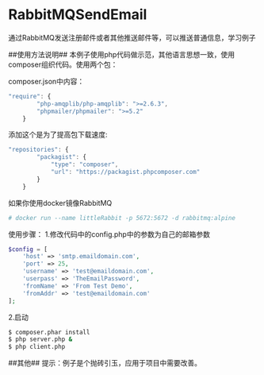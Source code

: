 # RabbitMQSendEmail
通过RabbitMQ发送注册邮件或者其他推送邮件等，可以推送普通信息，学习例子

##使用方法说明##
本例子使用php代码做示范，其他语言思想一致，使用composer组织代码。使用两个包：

composer.json中内容：
```javascript
"require": {
        "php-amqplib/php-amqplib": ">=2.6.3",
        "phpmailer/phpmailer": ">=5.2"
    }
```

添加这个是为了提高包下载速度:
```javascript
"repositories": {
        "packagist": {
            "type": "composer",
            "url": "https://packagist.phpcomposer.com"
        }
    }
```

如果你使用docker镜像RabbitMQ
```bash
# docker run --name littleRabbit -p 5672:5672 -d rabbitmq:alpine
```
使用步骤：
1.修改代码中的config.php中的参数为自己的邮箱参数
```php
$config = [
    'host' => 'smtp.emaildomain.com',
    'port' => 25,
    'username' => 'test@emaildomain.com',
    'userpass' => 'TheEmailPassword',
    'fromName' => 'From Test Demo',
    'fromAddr' => 'test@emaildomain.com'
];
```
2.启动
```bash
$ composer.phar install
$ php server.php &
$ php client.php
```

##其他##
提示：例子是个抛砖引玉，应用于项目中需要改善。